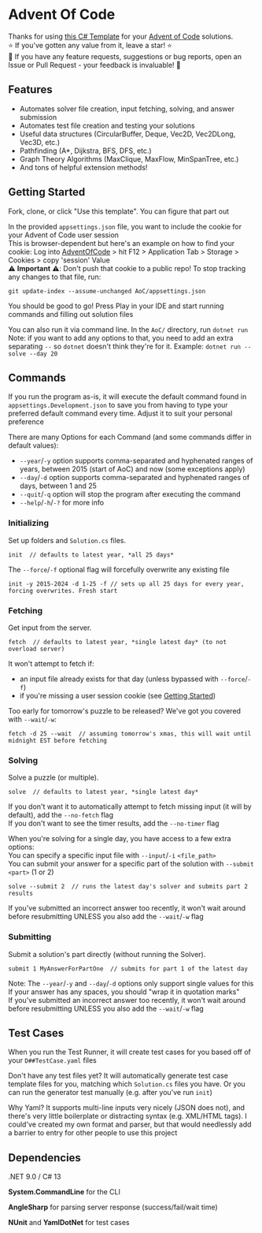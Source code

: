 # Advent Of Code

Thanks for using [this C# Template](https://github.com/Libberator/AdventOfCodeTemplate) for your [Advent of Code](https://adventofcode.com) solutions.
<br>:star: If you've gotten any value from it, leave a star! :star:
<br>:thought_balloon: If you have any feature requests, suggestions or bug reports, open an Issue or Pull Request - your feedback is invaluable! :thought_balloon:

## Features

- Automates solver file creation, input fetching, solving, and answer submission
- Automates test file creation and testing your solutions
- Useful data structures (CircularBuffer, Deque, Vec2D, Vec2DLong, Vec3D, etc.)
- Pathfinding (A*, Dijkstra, BFS, DFS, etc.)
- Graph Theory Algorithms (MaxClique, MaxFlow, MinSpanTree, etc.)
- And tons of helpful extension methods!

## Getting Started

Fork, clone, or click "Use this template". You can figure that part out

In the provided `appsettings.json` file, you want to include the cookie for your Advent of Code user session
<br>This is browser-dependent but here's an example on how to find your cookie: Log into [AdventOfCode](https://adventofcode.com) > hit F12 > Application Tab > Storage > Cookies > copy 'session' Value
<br>:warning: <b>Important</b> :warning:: Don't push that cookie to a public repo! To stop tracking any changes to that file, run:
```
git update-index --assume-unchanged AoC/appsettings.json
``` 

You should be good to go! Press Play in your IDE and start running commands and filling out solution files

You can also run it via command line. In the `AoC/` directory, run `dotnet run`
<br>Note: if you want to add any options to that, you need to add an extra separating `--` so `dotnet` doesn't think
they're for it. Example: `dotnet run -- solve --day 20`

## Commands

If you run the program as-is, it will execute the default command found in `appsettings.Development.json` to save you
from having to type your preferred default command every time. Adjust it to suit your personal preference

There are many Options for each Command (and some commands differ in default values):
- `--year`/`-y` option supports comma-separated and hyphenated ranges of years, between 2015 (start of AoC) and now
(some exceptions apply)
- `--day`/`-d` option supports comma-separated and hyphenated ranges of days, between 1 and 25
- `--quit`/`-q` option will stop the program after executing the command
- `--help`/`-h`/`-?` for more info

### Initializing
Set up folders and `Solution.cs` files.
```
init  // defaults to latest year, *all 25 days*
```
The `--force`/`-f`  optional flag will forcefully overwrite any existing file
```
init -y 2015-2024 -d 1-25 -f // sets up all 25 days for every year, forcing overwrites. Fresh start
```

### Fetching
Get input from the server.
```
fetch  // defaults to latest year, *single latest day* (to not overload server)
```
It won't attempt to fetch if:
- an input file already exists for that day (unless bypassed with `--force`/`-f`)
- if you're missing a user session cookie (see [Getting Started](#getting-started))

Too early for tomorrow's puzzle to be released? We've got you covered with `--wait`/`-w`:
```
fetch -d 25 --wait  // assuming tomorrow's xmas, this will wait until midnight EST before fetching
```

### Solving

Solve a puzzle (or multiple).
```
solve  // defaults to latest year, *single latest day*
```
If you don't want it to automatically attempt to fetch missing input (it will by default), add the `--no-fetch` flag
<br>If you don't want to see the timer results, add the `--no-timer` flag

When you're solving for a single day, you have access to a few extra options:
<br>You can specify a specific input file with `--input`/`-i` `<file_path>`
<br>You can submit your answer for a specific part of the solution with `--submit <part>` (1 or 2)
```
solve --submit 2  // runs the latest day's solver and submits part 2 results
```
If you've submitted an incorrect answer too recently, it won't wait around before resubmitting UNLESS you also add the
`--wait`/`-w` flag

### Submitting

Submit a solution's part directly (without running the Solver).
```
submit 1 MyAnswerForPartOne  // submits for part 1 of the latest day
```
Note: The `--year`/`-y` and `--day`/`-d` options only support single values for this
<br>If your answer has any spaces, you should "wrap it in quotation marks"
<br>If you've submitted an incorrect answer too recently, it won't wait around before resubmitting UNLESS you also add the
`--wait`/`-w` flag

## Test Cases

When you run the Test Runner, it will create test cases for you based off of your `D##TestCase.yaml` files

Don't have any test files yet? It will automatically generate test case template files for you, matching which `Solution.cs`
files you have. Or you can run the generator test manually (e.g. after you've run `init`)

Why Yaml? It supports multi-line inputs very nicely (JSON does not), and there's very little boilerplate or distracting
syntax (e.g. XML/HTML tags). I could've created my own format and parser, but that would needlessly add a barrier to
entry for other people to use this project

## Dependencies

.NET 9.0 / C# 13

**System.CommandLine** for the CLI

**AngleSharp** for parsing server response (success/fail/wait time)

**NUnit** and **YamlDotNet** for test cases
